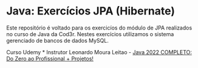 # Java: Exercícios JPA (Hibernate)

Este repositório é voltado para os exercicíos do módulo de JPA realizados no curso de Java da Cod3r. Nestes exercícios utilizamos o sistema gerenciado de bancos de dados MySQL.

 Curso Udemy * Instrutor Leonardo Moura Leitao -  [Java 2022 COMPLETO: Do Zero ao Profissional + Projetos!](https://www.udemy.com/course/fundamentos-de-programacao-com-java/)

